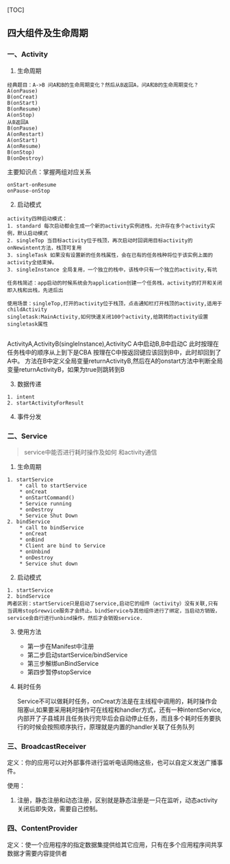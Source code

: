 [TOC]

## 四大组件及生命周期  

### 一、Activity  
1. 生命周期  
```
经典题目：A->B 问A和B的生命周期变化？然后从B返回A，问A和B的生命周期变化？
A(onPause)
B(onCreat)
B(onStart)
B(onResume)
A(onStop)
从B返回A
B(onPause)
A(onRestart)
A(onStart)
A(onResume)
B(onStop)
B(onDestroy)
```
主要知识点：掌握两组对应关系  
```
onStart-onResume
onPause-onStop
```
2. 启动模式  
```
activity四种启动模式：
1. standard 每次启动都会生成一个新的activity实例进栈，允许存在多个activity实例，默认启动模式
2. singleTop 当目标activity位于栈顶，再次启动时回调用目标activity的onNewintent方法，栈顶可复用
3. singleTask 如果没有设置新的任务栈属性，会在已有的任务栈种将位于该实例上面的activity全结束掉。
3. singleInstance 全局复用，一个独立的栈中，该栈中只有一个独立的activity,有坑

任务栈简述：app启动的时候系统会为application创建一个任务栈，activity的打开和关闭即入栈和出栈，先进后出

使用场景：singleTop,打开的activity位于栈顶，点击通知栏打开栈顶的activity,适用于childActivity
singletask:MainActivity,如何快速关闭100个activity,给跳转的activity设置singletask属性


```
ActivityA,ActivityB(singleInstance),ActivityC
A中启动B,B中启动C
此时按理在任务栈中的顺序从上到下是CBA
按理在C中按返回键应该回到B中，此时却回到了A中。
方法在B中定义全局变量returnActivityB,然后在A的onstart方法中判断全局变量returnActivityB，如果为true则跳转到B

3. 数据传递
```
1. intent  
2. startActivityForResult

```
4. 事件分发  
### 二、Service  
> service中能否进行耗时操作及如何 和activity通信 
1. 生命周期   
```
1. startService  
    * call to startService
    * onCreat
    * onStartCommand()
    * Service running
    * onDestroy
    * Service Shut Down
2. bindService
    * call to bindService
    * onCreat
    * onBind
    * Client are bind to Service
    * onUnbind
    * onDestroy
    * Service shut down
```
2. 启动模式  
```
1. startService
2. bindService 
两者区别：startService只是启动了service,启动它的组件（activity）没有关联,只有当调用stopSrewvice服务才会终止。bindService与其他组件进行了绑定，当启动方销毁，service会自行进行unbind操作，然后才会销毁service.
```
3. 使用方法
    * 第一步在Manifest中注册  
    * 第二步启动startService/bindService
    * 第三步解绑unBindService   
    * 第四步暂停stopService

4. 耗时任务

    Service不可以做耗时任务，onCreat方法是在主线程中调用的，耗时操作会阻塞ui,如果要采用耗时操作可在线程和handler方式，还有一种intentService,内部开了子县城并且任务执行完毕后会自动停止任务，而且多个耗时任务要执行的时候会按照顺序执行，原理就是内置的handler关联了任务队列

### 三、BroadcastReceiver

定义：你的应用可以对外部事件进行监听电话网络这些，也可以自定义发送广播事件。

使用：

 1. 注册，静态注册和动态注册，区别就是静态注册是一只在监听，动态activity关闭后即失效，需要自己控制。

    

### 四、ContentProvider

定义：使一个应用程序的指定数据集提供给其它应用，只有在多个应用程序间共享数据才需要内容提供者



